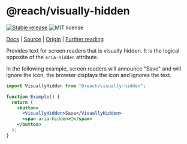 # @reach/visually-hidden

[![Stable release](https://img.shields.io/npm/v/@reach/visually-hidden.svg)](https://npm.im/@reach/visually-hidden) ![MIT license](https://badgen.now.sh/badge/license/MIT)

[Docs](https://reacttraining.com/reach-ui/visually-hidden) | [Source](https://github.com/reach/reach-ui/tree/master/packages/visually-hidden) | [Origin](https://snook.ca/archives/html_and_css/hiding-content-for-accessibility) | [Further reading](https://a11yproject.com/posts/how-to-hide-content/)

Provides text for screen readers that is visually hidden. It is the logical opposite of the `aria-hidden` attribute.

In the following example, screen readers will announce "Save" and will ignore the icon; the browser displays the icon and ignores the text.

```jsx
import VisuallyHidden from "@reach/visually-hidden";

function Example() {
  return (
    <button>
      <VisuallyHidden>Save</VisuallyHidden>
      <span aria-hidden>💾</span>
    </button>
  );
}
```
